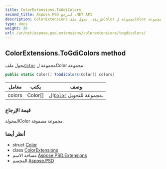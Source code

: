 ```yaml
---
title: ColorExtensions.ToGdiColors
second_title: Aspose.PSD لمرجع .NET API
description: ColorExtensions طريقة. يحول ملفColor مجموعة لColor مجموعة .
type: docs
weight: 20
url: /ar/net/aspose.psd.extensions/colorextensions/togdicolors/
---
```

## ColorExtensions.ToGdiColors method

يحول ملف[`Color`](../../../aspose.psd/color/) مجموعة لColor مجموعة .

```csharp
public static Color[] ToGdiColors(Color[] colors)
```

| معامل | يكتب | وصف |
| --- | --- | --- |
| colors | Color[] | ال[`Color`](../../../aspose.psd/color/) مجموعة للتحويل. |

### قيمة الإرجاع

المحولةColor مجموعة مصفوفة.

### أنظر أيضا

* struct [Color](../../../aspose.psd/color/)
* class [ColorExtensions](../)
* مساحة الاسم [Aspose.PSD.Extensions](../../colorextensions/)
* المجسم [Aspose.PSD](../../../)


